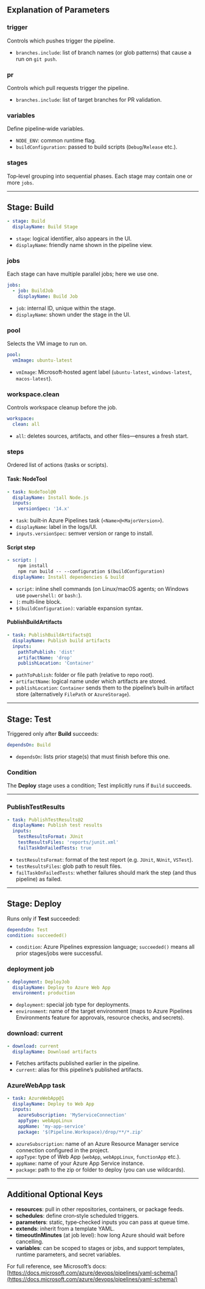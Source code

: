 ## Explanation of Parameters

### **trigger**

Controls which pushes trigger the pipeline.

* `branches.include`: list of branch names (or glob patterns) that cause a run on `git push`.

### **pr**

Controls which pull requests trigger the pipeline.

* `branches.include`: list of target branches for PR validation.

### **variables**

Define pipeline‑wide variables.

* `NODE_ENV`: common runtime flag.
* `buildConfiguration`: passed to build scripts (`Debug`/`Release` etc.).

### **stages**

Top‑level grouping into sequential phases. Each stage may contain one or more `jobs`.

---

## **Stage: Build**

```yaml
- stage: Build
  displayName: Build Stage
```

* `stage`: logical identifier, also appears in the UI.
* `displayName`: friendly name shown in the pipeline view.

### **jobs**

Each stage can have multiple parallel jobs; here we use one.

```yaml
jobs:
  - job: BuildJob
    displayName: Build Job
```

* `job`: internal ID, unique within the stage.
* `displayName`: shown under the stage in the UI.

### **pool**

Selects the VM image to run on.

```yaml
pool:
  vmImage: ubuntu-latest
```

* `vmImage`: Microsoft‑hosted agent label (`ubuntu-latest`, `windows-latest`, `macos-latest`).

### **workspace.clean**

Controls workspace cleanup before the job.

```yaml
workspace:
  clean: all
```

* `all`: deletes sources, artifacts, and other files—ensures a fresh start.

### **steps**

Ordered list of actions (tasks or scripts).

#### **Task: NodeTool**

```yaml
- task: NodeTool@0
  displayName: Install Node.js
  inputs:
    versionSpec: '14.x'
```

* `task`: built‑in Azure Pipelines task (`<Name>@<MajorVersion>`).
* `displayName`: label in the logs/UI.
* `inputs.versionSpec`: semver version or range to install.

#### **Script step**

```yaml
- script: |
    npm install
    npm run build -- --configuration $(buildConfiguration)
  displayName: Install dependencies & build
```

* `script`: inline shell commands (on Linux/macOS agents; on Windows use `powershell:` or `bash:`).
* `|`: multi‑line block.
* `$(buildConfiguration)`: variable expansion syntax.

#### **PublishBuildArtifacts**

```yaml
- task: PublishBuildArtifacts@1
  displayName: Publish build artifacts
  inputs:
    pathToPublish: 'dist'
    artifactName: 'drop'
    publishLocation: 'Container'
```

* `pathToPublish`: folder or file path (relative to repo root).
* `artifactName`: logical name under which artifacts are stored.
* `publishLocation`: `Container` sends them to the pipeline’s built‑in artifact store (alternatively `FilePath` or `AzureStorage`).

---

## **Stage: Test**

Triggered only after **Build** succeeds:

```yaml
dependsOn: Build
```

* `dependsOn`: lists prior stage(s) that must finish before this one.

### **Condition**

The **Deploy** stage uses a condition; Test implicitly runs if `Build` succeeds.

---

### **PublishTestResults**

```yaml
- task: PublishTestResults@2
  displayName: Publish test results
  inputs:
    testResultsFormat: JUnit
    testResultsFiles: 'reports/junit.xml'
    failTaskOnFailedTests: true
```

* `testResultsFormat`: format of the test report (e.g. `JUnit`, `NUnit`, `VSTest`).
* `testResultsFiles`: glob path to result files.
* `failTaskOnFailedTests`: whether failures should mark the step (and thus pipeline) as failed.

---

## **Stage: Deploy**

Runs only if **Test** succeeded:

```yaml
dependsOn: Test
condition: succeeded()
```

* `condition`: Azure Pipelines expression language; `succeeded()` means all prior stages/jobs were successful.

### **deployment job**

```yaml
- deployment: DeployJob
  displayName: Deploy to Azure Web App
  environment: production
```

* `deployment`: special job type for deployments.
* `environment`: name of the target environment (maps to Azure Pipelines Environments feature for approvals, resource checks, and secrets).

### **download: current**

```yaml
- download: current
  displayName: Download artifacts
```

* Fetches artifacts published earlier in the pipeline.
* `current`: alias for this pipeline’s published artifacts.

### **AzureWebApp task**

```yaml
- task: AzureWebApp@1
  displayName: Deploy to Web App
  inputs:
    azureSubscription: 'MyServiceConnection'
    appType: webAppLinux
    appName: 'my-app-service'
    package: '$(Pipeline.Workspace)/drop/**/*.zip'
```

* `azureSubscription`: name of an Azure Resource Manager service connection configured in the project.
* `appType`: type of Web App (`webApp`, `webAppLinux`, `functionApp` etc.).
* `appName`: name of your Azure App Service instance.
* `package`: path to the zip or folder to deploy (you can use wildcards).

---

## **Additional Optional Keys**

* **resources**: pull in other repositories, containers, or package feeds.
* **schedules**: define cron‑style scheduled triggers.
* **parameters**: static, type‑checked inputs you can pass at queue time.
* **extends**: inherit from a template YAML.
* **timeoutInMinutes** (at job level): how long Azure should wait before cancelling.
* **variables**: can be scoped to stages or jobs, and support templates, runtime parameters, and secret variables.

For full reference, see Microsoft’s docs:
[https://docs.microsoft.com/azure/devops/pipelines/yaml-schema/](https://docs.microsoft.com/azure/devops/pipelines/yaml-schema/)